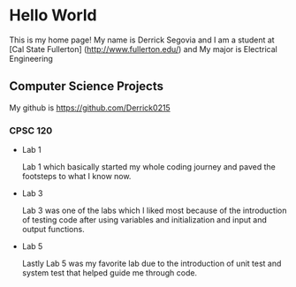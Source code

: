 # Hello World

This is my home page! My name is Derrick Segovia and I am a student at [Cal State Fullerton] (http://www.fullerton.edu/)
and My major is Electrical Engineering

## Computer Science Projects
My github is https://github.com/Derrick0215

### CPSC 120

* Lab 1

  Lab 1 which basically started my whole coding journey and paved the footsteps to what I know now. 
  
* Lab 3 

  Lab 3 was one of the labs which I liked most because of the introduction of testing code after using variables and initialization and input and output functions. 
  
* Lab 5
  
  Lastly Lab 5 was my favorite lab due to the introduction of unit test and system test that helped guide me through code.

